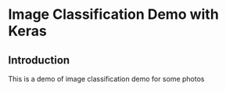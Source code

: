 # Image Classification Demo with Keras
## Introduction
This is a demo of image classification demo for some photos
